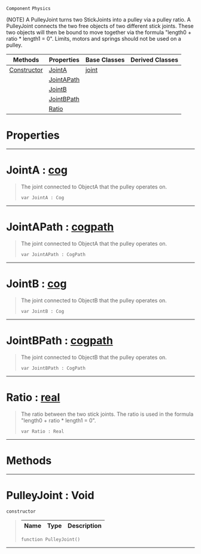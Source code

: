  `Component` `Physics`



(NOTE) A PulleyJoint turns two StickJoints into a pulley via a pulley ratio. A PulleyJoint connects the two free objects of two different stick joints. These two objects will then be bound to move together via the formula "length0 + ratio * length1 = 0". Limits, motors and springs should not be used on a pulley.

|Methods|Properties|Base Classes|Derived Classes|
|---|---|---|---|
|[ Constructor](https://plasmaengine.github.io/PlasmaDocs/Plasma1/C++/code_reference/class_reference/pulleyjoint.markdown#pulleyjoint-void)|[ JointA](https://plasmaengine.github.io/PlasmaDocs/Plasma1/C++/code_reference/class_reference/pulleyjoint.markdown#jointa-plasma-engine-docum)|[joint](https://plasmaengine.github.io/PlasmaDocs/Plasma1/C++/code_reference/class_reference/joint.markdown)| |
| |[ JointAPath](https://plasmaengine.github.io/PlasmaDocs/Plasma1/C++/code_reference/class_reference/pulleyjoint.markdown#jointapath-plasma-engine-d)| | |
| |[ JointB](https://plasmaengine.github.io/PlasmaDocs/Plasma1/C++/code_reference/class_reference/pulleyjoint.markdown#jointb-plasma-engine-docum)| | |
| |[ JointBPath](https://plasmaengine.github.io/PlasmaDocs/Plasma1/C++/code_reference/class_reference/pulleyjoint.markdown#jointbpath-plasma-engine-d)| | |
| |[ Ratio](https://plasmaengine.github.io/PlasmaDocs/Plasma1/C++/code_reference/class_reference/pulleyjoint.markdown#ratio-plasma-engine-docume)| | |


 #  Properties


---  
 #  JointA : [cog](https://plasmaengine.github.io/PlasmaDocs/Plasma1/C++/code_reference/class_reference/cog.markdown)

> The joint connected to ObjectA that the pulley operates on.
> ``` lang=cpp, name=Lightning
> var JointA : Cog


---  
 #  JointAPath : [cogpath](https://plasmaengine.github.io/PlasmaDocs/Plasma1/C++/code_reference/class_reference/cogpath.markdown)

> The joint connected to ObjectA that the pulley operates on.
> ``` lang=cpp, name=Lightning
> var JointAPath : CogPath


---  
 #  JointB : [cog](https://plasmaengine.github.io/PlasmaDocs/Plasma1/C++/code_reference/class_reference/cog.markdown)

> The joint connected to ObjectB that the pulley operates on.
> ``` lang=cpp, name=Lightning
> var JointB : Cog


---  
 #  JointBPath : [cogpath](https://plasmaengine.github.io/PlasmaDocs/Plasma1/C++/code_reference/class_reference/cogpath.markdown)

> The joint connected to ObjectB that the pulley operates on.
> ``` lang=cpp, name=Lightning
> var JointBPath : CogPath


---  
 #  Ratio : [real](https://plasmaengine.github.io/PlasmaDocs/Plasma1/C++/code_reference/lightning_base_types/real.markdown)

> The ratio between the two stick joints. The ratio is used in the formula "length0 + ratio * length1 = 0".
> ``` lang=cpp, name=Lightning
> var Ratio : Real


---  
 #  Methods


---  
 #  PulleyJoint : Void

 `constructor`

> 
> |Name|Type|Description|
> |---|---|---|
> ``` lang=cpp, name=Lightning
> function PulleyJoint()
> ``` 


---  
 

 